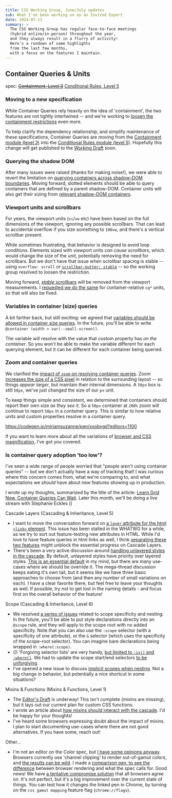 ```yaml
---
title: CSS Working Group, June/July updates
sub: What I've been working on as an Invited Expert
date: 2024-07-11
summary: >
  The CSS Working Group has regular face-to-face meetings
  (hybrid online/in-person) throughout the year,
  and they always result in a flurry of activity!
  Here's a rundown of some highlights
  from the last few months,
  with a focus on the features I maintain.
---
```


## Container Queries & Units

spec:
~~[Containment, Level 3](https://www.w3.org/TR/css-contain-3/)~~
[Conditional Rules, Level 5](https://drafts.csswg.org/css-conditional-5/)

### Moving to a new specification

While Container Queries rely heavily
on the idea of 'containment',
the two features are not tightly intertwined --
and we're working to
[loosen the containment restrictions](https://github.com/w3c/csswg-drafts/issues/10544)
even more.

To help clarify the dependency relationship,
and simplify maintenance of these specifications,
Container Queries are moving
from the [Containment module (level 3)](https://www.w3.org/TR/css-contain-3/)
into the [Conditional Rules module (level 5)](https://drafts.csswg.org/css-conditional-5/). Hopefully this change will get published to the
[Working Draft](https://www.w3.org/TR/css-conditional-5/) soon.

### Querying the shadow DOM

After many issues were raised (thanks for making noise!),
we were able to revert the limitation on
[querying containers across shadow-DOM boundaries](https://github.com/w3c/csswg-drafts/issues/5984#issuecomment-2112977366).
Moving forward, slotted elements should be able to query
containers that are defined by a parent shadow-DOM.
Container units will also
get their sizing from
[relevant shadow-DOM containers](https://github.com/w3c/csswg-drafts/issues/7947).

### Viewport units and scrollbars

For years, the viewport units (`vi`/`vw` etc)
have been based on the full dimensions of the viewport,
ignoring any possible scrollbars.
That can lead to accidental overflow
if you size something to `100vw`,
and there's a vertical scrollbar present.

While sometimes frustrating,
that behavior is designed to avoid loop conditions.
Elements sized with viewport units _can cause scrollbars_,
which would change the size of the unit,
potentially removing the need for scrollbars.
But we don't have that issue when scrollbar spacing is stable --
using `overflow: scroll` or
[`scrollbar-gutter: stable`](https://developer.mozilla.org/en-US/docs/Web/CSS/scrollbar-gutter) --
so the working group resolved to loosen the restriction.

Moving forward, [*stable* scrollbars](https://github.com/w3c/csswg-drafts/issues/6026)
will be removed from the viewport measurements.
I [requested we do the same](https://github.com/orgs/oddbird/projects/16/views/1?filterQuery=is%3Aissue+last-updated%3A7days&pane=issue&itemId=55733548)
for container-relative `cq*` units,
so that will also be fixed.

### Variables in container (size) queries

A bit farther back, but still exciting:
we agreed that
[variables should be allowed in container size queries](https://github.com/w3c/csswg-drafts/issues/8088#issuecomment-1371590352).
In the future,
you'll be able to write `@container (width > var(--small-screen))`.

The variable will resolve
with the value that custom property has _on the container_.
So you won't be able to make the variable different
for each querying element,
but it can be different for each container
being queried.

### Zoom and container queries

We clarified the
[impact of `zoom` on resolving container queries](https://github.com/w3c/csswg-drafts/issues/10268).
Zoom
[increases the size of a CSS pixel](/2024/07/09/zoomies/)
in relation to the surrounding layout --
so things _appear larger_,
but maintain their internal dimensions.
A `50px` box is still `50px`,
we've just changed the size of our `px` unit.

To keep things simple and consistent,
we determined that containers
should report their own size _as they see it_.
So a `50px` container at `200%` zoom
will continue to report `50px`
in a container query.
This is similar to how relative units
and custom properties resolve
in a container query.

https://codepen.io/miriamsuzanne/pen/xxobvgd?editors=1100

If you want to learn more about
all the variations of
[browser and CSS magnification](/2024/07/09/zoomies/),
I've got you covered.

### Is container query adoption 'too low'?

I've seen a wide range of people worried that
"people aren't using container queries" --
but we don't actually have a way of tracking that!
I was curious where this concern comes from,
what we're comparing to,
and what expectations we _should_ have
about new features showing up in production.

I wrote up my thoughts,
summarized by the title of the article:
[Learn Grid Now, Container Queries Can Wait](/2024/06/13/css-layout/).
Later this month,
we'll be doing a live stream with
Stephanie Eckles
()

Cascade Layers (Cascading & Inheritance, Level 5)
- I want to move the conversation forward on [a `layer` attribute for the html `<link>` element](https://github.com/whatwg/html/issues/7540). This issue has been stalled in the WHATWG for a while, as we try to sort out feature-testing new attributes in HTML. While I'd love to have feature queries in html links as well, I think [separating these two features](https://github.com/w3ctag/design-reviews/issues/970) might unblock the essential progress on Cascade Layers.
- There's been a very active discussion around [handling unlayered styles in the cascade](https://github.com/w3c/csswg-drafts/issues/6323#issuecomment-2207341923). By default, unlayered styles have priority over layered styles. [This is an essential default](https://github.com/w3c/csswg-drafts/issues/6284#issuecomment-2207379170) in my mind, but there are many use-cases where we should be override it. The mega-thread discussion keeps eating it's own tail, but it seems like we have three basic approaches to choose from (and then any number of small variations on each). I have a clear favorite there, but feel free to leave your thoughts as well. If possible, try not to get lost in the naming details - and focus first on the overall behavior of the feature!

Scope (Cascading & Inheritance, Level 6)
- We resolved [a series of issues](https://github.com/w3c/csswg-drafts/issues/10431#issuecomment-2189648413) related to scope specificity and nesting. In the future, you'll be able to put style declarations directly into an `@scope` rule, and they will apply to the scope root with no added specificity. Note that you can also use the `:scope` selector (with a specificity of one attribute), or the `&` selector (which uses the specificity of the scope-root selector). You can imagine bare declarations being wrapped in `:where(:scope)`.
- 😕 'Forgiving selector lists' are very handy, [but limited to `:is()` and `:where()`](https://github.com/w3c/csswg-drafts/issues/7676#issuecomment-1341347244). We had to update the scope start/end selectors [to be unforgiving](https://github.com/w3c/csswg-drafts/issues/10042).
- I've opened a new issue to discuss [implicit scopes when nesting](https://github.com/w3c/csswg-drafts/issues/10497). Not a big change in behavior, but potentially a nice shortcut in some situations?

Mixins & Functions (Mixins & Functions, Level 1)
- The [Editor's Draft](https://drafts.csswg.org/css-mixins/) is underway! This isn't complete (mixins are missing), but it lays out our current plan for custom CSS functions.
- I wrote an article about [how mixins should interact with the cascade](/2024/06/11/removing-mixins/). I'd be happy for your thoughts!
- I've heard some browsers expressing doubt about the impact of mixins. I plan to start documenting use-cases where there are not good alternatives. If you have some, reach out!

Other…
- I'm not an editor on the Color spec, but [I have some opinions anyway](https://github.com/w3c/csswg-drafts/issues/9449). Browsers currently use 'channel clipping' to render out-of-gamut colors, and [the results can be wild](https://codepen.io/miriamsuzanne/pen/BavZLNG). I made a [comparison pen, to see the difference](https://codepen.io/miriamsuzanne/pen/rNRoBXO) between browser rendering and what the spec calls for. Good news! We have [a tentative compromise solution](https://github.com/w3c/csswg-drafts/issues/9449#issuecomment-2162711081) that all browsers agree on. It's not perfect, but it's a big improvement over the current state of things. You can test how it changes the linked pen in Chrome, by turning on the `css gamut mapping` feature flag (`chrome://flags`).
